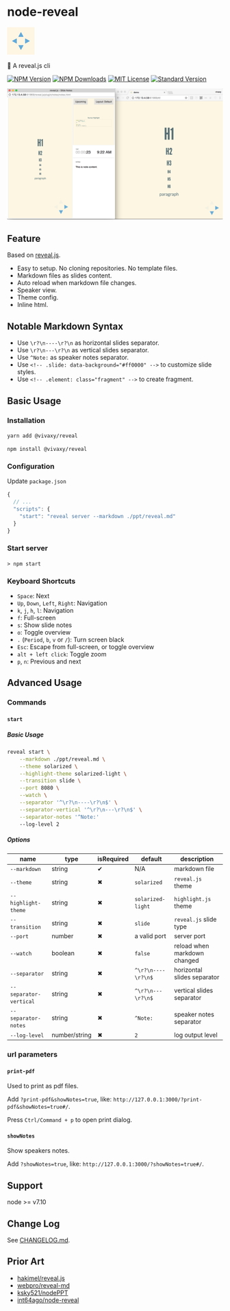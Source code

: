 # node-reveal

![node-reveal](assets/icons/node-reveal.jpg)

🎁 A reveal.js cli

[![NPM Version][npm-version-image]][npm-url]
[![NPM Downloads][npm-downloads-image]][npm-url]
[![MIT License][license-image]][license-url]
[![Standard Version][standard-version-image]][standard-version-url]

![screenshot-1](assets/screenshots/screenshot-1.png)

## Feature

Based on [reveal.js](https://github.com/hakimel/reveal.js#markdown).

- Easy to setup. No cloning repositories. No template files.
- Markdown files as slides content.
- Auto reload when markdown file changes.
- Speaker view.
- Theme config.
- Inline html.

## Notable Markdown Syntax

- Use `\r?\n----\r?\n` as horizontal slides separator.
- Use `\r?\n---\r?\n` as vertical slides separator.
- Use `^Note:` as speaker notes separator.
- Use `<!-- .slide: data-background="#ff0000" -->` to customize slide styles.
- Use `<!-- .element: class="fragment" -->` to create fragment.

## Basic Usage

### Installation

`yarn add @vivaxy/reveal`

`npm install @vivaxy/reveal`

### Configuration

Update `package.json`

```js
{
  // ...
  "scripts": {
    "start": "reveal server --markdown ./ppt/reveal.md"
  }
}
```

### Start server

`> npm start`

### Keyboard Shortcuts

- `Space`: Next
- `Up`, `Down`, `Left`, `Right`: Navigation
- `k`, `j`, `h`, `l`: Navigation
- `f`: Full-screen
- `s`: Show slide notes
- `o`: Toggle overview
- `.` (`Period`, `b`, `v` or `/`): Turn screen black
- `Esc`: Escape from full-screen, or toggle overview
- `alt + left click`: Toggle zoom
- `p`, `n`: Previous and next

## Advanced Usage

### Commands

#### `start`

##### Basic Usage

```sh
reveal start \
    --markdown ./ppt/reveal.md \
    --theme solarized \
    --highlight-theme solarized-light \
    --transition slide \
    --port 8080 \
    --watch \
    --separator '^\r?\n----\r?\n$' \
    --separator-vertical '^\r?\n---\r?\n$' \
    --separator-notes '^Note:'
    --log-level 2
```

##### Options

| name                      | type          | isRequired    | default               | description                   |
| ---                       | ---           | ---           | ---                   | ---                           |
| `--markdown`              | string        | ✔             | N/A                   | markdown file                 |
| `--theme`                 | string        | ✖             | `solarized`           | `reveal.js` theme             |
| `--highlight-theme`       | string        | ✖             | `solarized-light`     | `highlight.js` theme          |
| `--transition`            | string        | ✖             | `slide`               | `reveal.js` slide type        |
| `--port`                  | number        | ✖             | a valid port          | server port                   |
| `--watch`                 | boolean       | ✖             | `false`               | reload when markdown changed  |
| `--separator`             | string        | ✖             | `^\r?\n----\r?\n$`    | horizontal slides separator   |
| `--separator-vertical`    | string        | ✖             | `^\r?\n---\r?\n$`     | vertical slides separator     |
| `--separator-notes`       | string        | ✖             | `^Note:`              | speaker notes separator       |
| `--log-level`             | number/string | ✖             | `2`                   | log output level              |

### url parameters

#### `print-pdf`

Used to print as pdf files.

Add `?print-pdf&showNotes=true`, like: `http://127.0.0.1:3000/?print-pdf&showNotes=true#/`.

Press `Ctrl/Command + p` to open print dialog.

#### `showNotes`

Show speakers notes.

Add `?showNotes=true`, like: `http://127.0.0.1:3000/?showNotes=true#/`.

## Support

node >= v7.10

## Change Log

See [CHANGELOG.md](CHANGELOG.md).

## Prior Art

- [hakimel/reveal.js](https://github.com/hakimel/reveal.js)
- [webpro/reveal-md](https://github.com/webpro/reveal-md)
- [ksky521/nodePPT](https://github.com/ksky521/nodePPT)
- [int64ago/node-reveal](https://github.com/int64ago/node-reveal)

[npm-version-image]: http://img.shields.io/npm/v/@vivaxy/reveal.svg?style=flat-square
[npm-url]: https://www.npmjs.com/package/@vivaxy/reveal
[npm-downloads-image]: https://img.shields.io/npm/dt/@vivaxy/reveal.svg?style=flat-square
[license-image]: https://img.shields.io/npm/l/@vivaxy/reveal.svg?style=flat-square
[license-url]: LICENSE
[standard-version-image]: https://img.shields.io/badge/release-standard%20version-brightgreen.svg?style=flat-square
[standard-version-url]: https://github.com/conventional-changelog/standard-version
